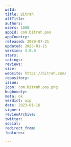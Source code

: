 ```yaml
---
wsId: 
title: Bitrah
altTitle: 
authors: 
users: 1000
appId: com.bitrah.pos
appCountry: 
released: 2020-07-21
updated: 2023-01-15
version: 3.0.0
stars: 
ratings: 
reviews: 
size: 
website: https://bitrah.com/
repository: 
issue: 
icon: com.bitrah.pos.png
bugbounty: 
meta: ok
verdict: wip
date: 2023-01-18
signer: 
reviewArchive: 
twitter: 
social: 
redirect_from: 
features: 

---
```



